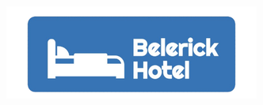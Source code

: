 <img src="https://raw.githubusercontent.com/IvanNasaktan/simple_hotel_management_system/main/public/images/belerick.png">
